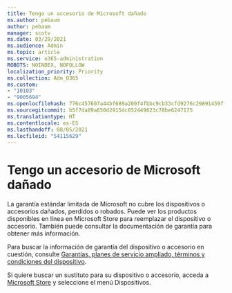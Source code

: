 ```yaml
---
title: Tengo un accesorio de Microsoft dañado
ms.author: pebaum
author: pebaum
manager: scotv
ms.date: 03/29/2021
ms.audience: Admin
ms.topic: article
ms.service: o365-administration
ROBOTS: NOINDEX, NOFOLLOW
localization_priority: Priority
ms.collection: Adm_O365
ms.custom:
- "10103"
- "9005694"
ms.openlocfilehash: 776c457607a44bf689a200f4fbbc9cb33cfd9276c29891459ffb4d8a77a3c266
ms.sourcegitcommit: b5f7da89a650d2915dc652449623c78be6247175
ms.translationtype: HT
ms.contentlocale: es-ES
ms.lasthandoff: 08/05/2021
ms.locfileid: "54115629"
---
```

# <a name="i-have-a-damaged-microsoft-accessory"></a>Tengo un accesorio de Microsoft dañado

La garantía estándar limitada de Microsoft no cubre los dispositivos o accesorios dañados, perdidos o robados. Puede ver los productos disponibles en línea en Microsoft Store para reemplazar el dispositivo o accesorio. También puede consultar la documentación de garantía para obtener más información.

Para buscar la información de garantía del dispositivo o accesorio en cuestión, consulte [Garantías, planes de servicio ampliado, términos y condiciones del dispositivo](https://support.microsoft.com/topic/warranties-extended-service-plans-and-terms-conditions-for-your-device-eedf7a23-84a7-1a47-480b-0e10503eedf5).

Si quiere buscar un sustituto para su dispositivo o accesorio, acceda a [Microsoft Store](https://www.microsoft.com/) y seleccione el menú Dispositivos.